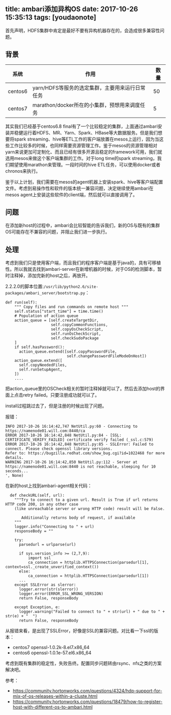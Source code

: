 
title: ambari添加异构OS
date: 2017-10-26 15:35:13
tags: [youdaonote]
---



首先声明，HDFS集群中肯定是最好不要有异构机器存在的，会造成很多兼容性问题。

背景
---

系统 | 作用 | 数量
---| --- |---
centos6 | yarn/HDFS等服务的选定集群，主要用来运行日常任务 | 50
centos7 | marathon/docker所在的小集群，预想用来调度任务 | 5


其实我们已经基于centos6.8 final有了一个比较稳定的集群，上面通过ambari安装并稳健运行着HDFS、MR、Yarn、Spark、HBase等大数据服务。但是我们想要将spark streaming、hive等ETL工作的客户端放置在mesos上运行，因为当这些工作比较多的时候，也同样需要资源管理工作。鉴于mesos的资源管理相对yarn来说更加可定制化、而且已经有很多开源且稳定的framework可用，我们就选用mesos来做这个客户端集群的工作。对于long time的spark streaming，我们期望使用marathon来管理。一段时间的hive ETL任务，可以使用docker或者chronos来执行。

鉴于以上计划，我们需要在mesos的agent机器上安装spark、hive等客户端配置文件。考虑到易操作性和软件的版本统一兼容问题，决定继续使用ambari在mesos agent上安装这些软件的client端，然后就可以直接调用了。


问题
---

在添加新host的过程中，ambari会比较智能的告诉我们，新的OS与既有的集群OS可能存在不兼容的问题，并阻止我们进一步执行。


处理
---
考虑到我们只是使用客户端，而且我们的程序客户端是基于java的，具有可移植性。所以我就去找到ambari-server在新增机器的时候，对于OS的检测脚本，暂时注释掉，添加完新的host之后，再放开。

2.2.2.0的脚本位置:`/usr/lib/python2.6/site-packages/ambari_server/bootstrap.py`：
```
def run(self):
    """ Copy files and run commands on remote host """
    self.status["start_time"] = time.time()
    # Population of action queue
    action_queue = [self.createTargetDir,
                    self.copyCommonFunctions,
                    self.copyOsCheckScript,
                    self.runOsCheckScript,
                    self.checkSudoPackage
    ]
    if self.hasPassword():
      action_queue.extend([self.copyPasswordFile,
                           self.changePasswordFileModeOnHost])
    action_queue.extend([
      self.copyNeededFiles,
      self.runSetupAgent,
    ])
    ....

```

把action_queue里的OSCheck相关的暂时注释掉就可以了。然后去添加host的界面上点击retry failed。只要注册成功就可以了。


install过程跳过去了，但是注册的时候出现了问题。

报错：
```
INFO 2017-10-26 16:14:42,747 NetUtil.py:60 - Connecting to https://namenode01.will.com:8440/ca
ERROR 2017-10-26 16:14:42,848 NetUtil.py:84 - [SSL: CERTIFICATE_VERIFY_FAILED] certificate verify failed (_ssl.c:579)
ERROR 2017-10-26 16:14:42,848 NetUtil.py:85 - SSLError: Failed to connect. Please check openssl library versions. 
Refer to: https://bugzilla.redhat.com/show_bug.cgi?id=1022468 for more details.
WARNING 2017-10-26 16:14:42,850 NetUtil.py:112 - Server at https://namenode01.will.com:8440 is not reachable, sleeping for 10 seconds...
', None)
```

在新的host上找到ambari-agent相关代码：
```
  def checkURL(self, url):
    """Try to connect to a given url. Result is True if url returns HTTP code 200, in any other case
    (like unreachable server or wrong HTTP code) result will be False.

       Additionally returns body of request, if available
    """
    logger.info("Connecting to " + url)
    responseBody = ""

    try:
      parsedurl = urlparse(url)

      if sys.version_info >= (2,7,9):
          import ssl
          ca_connection = httplib.HTTPSConnection(parsedurl[1], context=ssl._create_unverified_context())
      else:
          ca_connection = httplib.HTTPSConnection(parsedurl[1])
      ...
    except SSLError as slerror:
      logger.error(str(slerror))
      logger.error(ERROR_SSL_WRONG_VERSION)
      return False, responseBody

    except Exception, e:
      logger.warning("Failed to connect to " + str(url) + " due to " + str(e) + "  ")
      return False, responseBody
```

从报错来看，是出现了SSLError，好像是SSL的兼容问题。对比看一下ssl的版本：
- centos7 openssl-1.0.2k-8.el7.x86_64
- centos6 openssl-1.0.1e-57.el6.x86_64


考虑到既有集群的稳定性，失败告终。配置同步问题转由rsync、nfs之类的方案解决吧。







参考：
- https://community.hortonworks.com/questions/4324/hdp-support-for-mix-of-os-releases-within-a-cluste.html
- https://community.hortonworks.com/questions/18479/how-to-register-host-with-different-os-to-ambari.html

